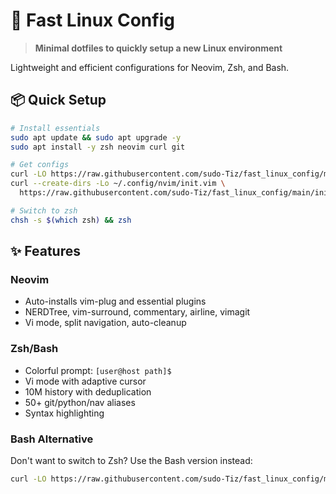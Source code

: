 # 🚀 Fast Linux Config

> **Minimal dotfiles to quickly setup a new Linux environment**

Lightweight and efficient configurations for Neovim, Zsh, and Bash.

## 📦 Quick Setup

```bash
# Install essentials
sudo apt update && sudo apt upgrade -y
sudo apt install -y zsh neovim curl git

# Get configs
curl -LO https://raw.githubusercontent.com/sudo-Tiz/fast_linux_config/main/.zshrc
curl --create-dirs -Lo ~/.config/nvim/init.vim \
  https://raw.githubusercontent.com/sudo-Tiz/fast_linux_config/main/init.vim

# Switch to zsh
chsh -s $(which zsh) && zsh
```

## ✨ Features

### Neovim
- Auto-installs vim-plug and essential plugins
- NERDTree, vim-surround, commentary, airline, vimagit
- Vi mode, split navigation, auto-cleanup

### Zsh/Bash
- Colorful prompt: `[user@host path]$`
- Vi mode with adaptive cursor
- 10M history with deduplication  
- 50+ git/python/nav aliases
- Syntax highlighting

### Bash Alternative
Don't want to switch to Zsh? Use the Bash version instead:
```bash
curl -LO https://raw.githubusercontent.com/sudo-Tiz/fast_linux_config/main/.bashrc
```